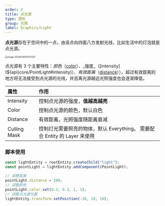 ```yaml
---
order: 2
title: 点光源
type: 图形
group: 光照
label: Graphics/Light
---
```


**点光源**存在于空间中的一点，由该点向四面八方发射光线，比如生活中的灯泡就是点光源。

<img src="https://gw.alipayobjects.com/zos/OasisHub/3eb4bc88-fc7e-4957-83a4-dfb7dd678af5/image-20240319174317201.png" alt="image-20240319174317201" style="zoom:50%;" />

点光源有 3 个主要特性：_颜色_（[color](${api}core/PointLight#color)）、_强度_（[intensity](${api}core/PointLight#intensity)）、_有效距离_（[distance](${api}core/PointLight#distance)））。超过有效距离的地方将无法接受到点光源的光线，并且离光源越远光照强度也会逐渐降低。

| 属性         | 作用                                                                      |
| :----------- | :------------------------------------------------------------------------ |
| Intensity    | 控制点光源的强度，**值越高越亮**                                          |
| Color        | 控制点光源的颜色，默认白色                                                |
| Distance     | 有效距离，光照强度随距离衰减                                              |
| Culling Mask | 控制灯光需要照亮的物体，默认 Everything。 需要配合 Entity 的 Layer 来使用 |

### 脚本使用

```typescript
const lightEntity = rootEntity.createChild("light");
const pointLight = lightEntity.addComponent(PointLight);

// 调整距离
pointLight.distance = 100;
// 调整颜色
pointLight.color.set(0.3, 0.3, 1, 1);
// 调整点光源位置
lightEntity.transform.setPosition(-10, 10, 10);
```
